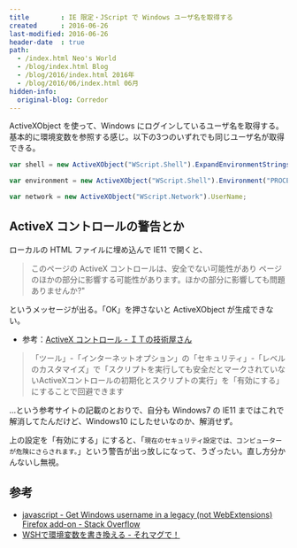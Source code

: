 ```yaml
---
title        : IE 限定・JScript で Windows ユーザ名を取得する
created      : 2016-06-26
last-modified: 2016-06-26
header-date  : true
path:
  - /index.html Neo's World
  - /blog/index.html Blog
  - /blog/2016/index.html 2016年
  - /blog/2016/06/index.html 06月
hidden-info:
  original-blog: Corredor
---
```


ActiveXObject を使って、Windows にログインしているユーザ名を取得する。基本的に環境変数を参照する感じ。以下の3つのいずれでも同じユーザ名が取得できる。

```javascript
var shell = new ActiveXObject("WScript.Shell").ExpandEnvironmentStrings("%USERNAME%");

var environment = new ActiveXObject("WScript.Shell").Environment("PROCESS").item("USERNAME");

var network = new ActiveXObject("WScript.Network").UserName;
```

## ActiveX コントロールの警告とか

ローカルの HTML ファイルに埋め込んで IE11 で開くと、

> このページの ActiveX コントロールは、安全でない可能性があり ページのほかの部分に影響する可能性があります。ほかの部分に影響しても問題ありませんか?"

というメッセージが出る。「OK」を押さないと ActiveXObject が生成できない。

- 参考：[ActiveX コントロール - ＩＴの技術屋さん](http://blog.goo.ne.jp/nakit_office/e/e13762ea47925290beefd5bc18490d07)

> 「ツール」-「インターネットオプション」の「セキュリティ」-「レベルのカスタマイズ」で「スクリプトを実行しても安全だとマークされていないActiveXコントロールの初期化とスクリプトの実行」を「有効にする」にすることで回避できます

…という参考サイトの記載のとおりで、自分も Windows7 の IE11 まではこれで解消してたんだけど、Windows10 にしたせいなのか、解消せず。

上の設定を「有効にする」にすると、「`現在のセキュリティ設定では、コンピューターが危険にさらされます。`」という警告が出っ放しになって、うざったい。直し方分かんないし無視。

## 参考

- [javascript - Get Windows username in a legacy (not WebExtensions) Firefox add-on - Stack Overflow](http://stackoverflow.com/questions/2968690/get-windows-username-with-javascript)
- [WSHで環境変数を書き換える - それマグで！](http://takuya-1st.hatenablog.jp/entry/20090213/1234527548)

